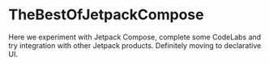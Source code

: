 # TheBestOfJetpackCompose
Here we experiment with Jetpack Compose, complete some CodeLabs and try integration with other Jetpack products. Definitely moving to declarative UI.
